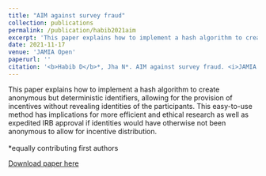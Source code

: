 ```yaml
---
title: "AIM against survey fraud"
collection: publications
permalink: /publication/habib2021aim
excerpt: 'This paper explains how to implement a hash algorithm to create anonymous but deterministic identifiers, allowing for the provision of incentives without revealing identities of the participants. This easy-to-use method has implications for more efficient and ethical research as well as expedited IRB approval if identities would have otherwise not been anonymous to allow for incentive distribution. <br><br> *equally contributing first authors'
date: 2021-11-17
venue: 'JAMIA Open'
paperurl: ''
citation: '<b>Habib D</b>*, Jha N*. AIM against survey fraud. <i>JAMIA Open</i>. 2021;4(4):ooab099. doi:10.1093/jamiaopen/ooab099'
---
```

This paper explains how to implement a hash algorithm to create anonymous but deterministic identifiers, allowing for the provision of incentives without revealing identities of the participants. This easy-to-use method has implications for more efficient and ethical research as well as expedited IRB approval if identities would have otherwise not been anonymous to allow for incentive distribution. <br><br> *equally contributing first authors

[Download paper here](http://danielrshabib.github.io/files/habib2021aim.pdf)
